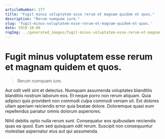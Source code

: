 ```yaml
---
articleNumber: 277
title: "Fugit minus voluptatem esse rerum et magnam quidem et quos."
description: "Rerum numquam iure."
slug: 'fugit-minus-voluptatem-esse-rerum-et-magnam-quidem-et-quos.'
date: 2019-10-08
rngImg: ../generated_images/fugit-minus-voluptatem-esse-rerum-et-magnam-quidem-et-quos..jpg
---
```


# Fugit minus voluptatem esse rerum et magnam quidem et quos.

> Rerum numquam iure.

Aut odit velit sint et delectus. Numquam assumenda voluptates blanditiis blanditiis nostrum laborum eos. Et neque porro non rerum aliquam. Quia adipisci quis provident non commodi culpa commodi veniam sit. Est dolores ullam aperiam reiciendis error quia beatae dolore. Doloremque quasi eum repellendus pariatur omnis dolorum asperiores.
 Nihil debitis optio nulla rerum sunt. Consequatur eos quibusdam reiciendis quas ea quod. Eum sed quisquam odit rerum. Suscipit non consequuntur molestiae aspernatur eius aut qui assumenda.
